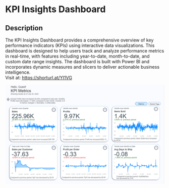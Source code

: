 # KPI Insights Dashboard

## Description

The KPI Insights Dashboard provides a comprehensive overview of key performance indicators (KPIs) using interactive data visualizations. This dashboard is designed to help users track and analyze performance metrics in real-time, with features including year-to-date, month-to-date, and custom date range insights. The dashboard is built with Power BI and incorporates dynamic measures and slicers to deliver actionable business intelligence.
<br>Visit at: https://shorturl.at/YI1VG

![Dashboard Screenshot](screenshot.PNG)

